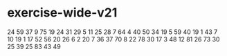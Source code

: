 # exercise-wide-v21
24
59
37
9
75
19
24
31
29
5
11
25
28
7
64
4
40
50
34
19
5
59
40
19
1
43
7
10
19
1
17
52
56
20
26
6
2
20
7
36
37
70
8
22
78
30
17
3
48
12
81
26
73
30
25
39
25
83
43
49
